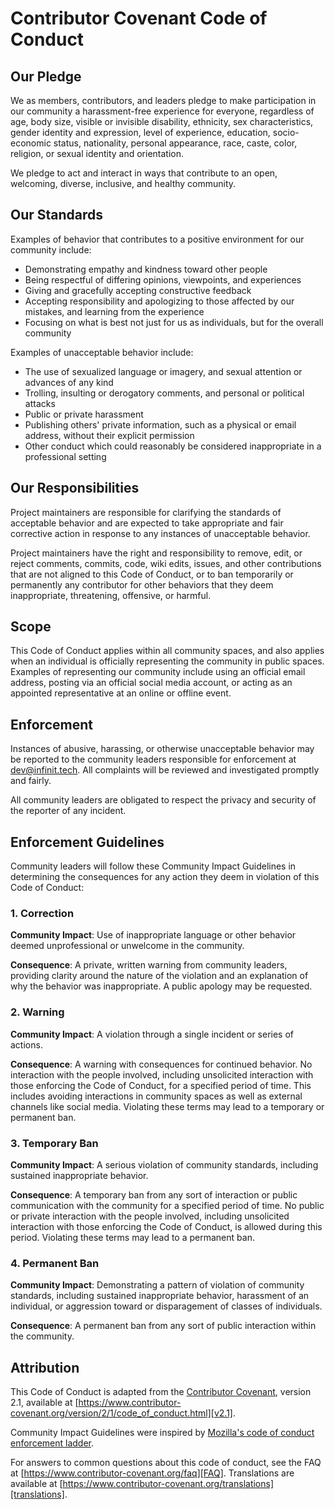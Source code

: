 # Contributor Covenant Code of Conduct

## Our Pledge

We as members, contributors, and leaders pledge to make participation in our community a harassment-free experience for everyone, regardless
of age, body size, visible or invisible disability, ethnicity, sex characteristics, gender identity and expression, level of experience,
education, socio-economic status, nationality, personal appearance, race, caste, color, religion, or sexual identity and orientation.

We pledge to act and interact in ways that contribute to an open, welcoming, diverse, inclusive, and healthy community.

## Our Standards

Examples of behavior that contributes to a positive environment for our community include:

- Demonstrating empathy and kindness toward other people
- Being respectful of differing opinions, viewpoints, and experiences
- Giving and gracefully accepting constructive feedback
- Accepting responsibility and apologizing to those affected by our mistakes, and learning from the experience
- Focusing on what is best not just for us as individuals, but for the overall community

Examples of unacceptable behavior include:

- The use of sexualized language or imagery, and sexual attention or advances of any kind
- Trolling, insulting or derogatory comments, and personal or political attacks
- Public or private harassment
- Publishing others' private information, such as a physical or email address, without their explicit permission
- Other conduct which could reasonably be considered inappropriate in a professional setting

## Our Responsibilities

Project maintainers are responsible for clarifying the standards of acceptable behavior and are expected to take appropriate and fair
corrective action in response to any instances of unacceptable behavior.

Project maintainers have the right and responsibility to remove, edit, or reject comments, commits, code, wiki edits, issues, and other
contributions that are not aligned to this Code of Conduct, or to ban temporarily or permanently any contributor for other behaviors that
they deem inappropriate, threatening, offensive, or harmful.

## Scope

This Code of Conduct applies within all community spaces, and also applies when an individual is officially representing the community in
public spaces. Examples of representing our community include using an official email address, posting via an official social media account,
or acting as an appointed representative at an online or offline event.

## Enforcement

Instances of abusive, harassing, or otherwise unacceptable behavior may be reported to the community leaders responsible for enforcement at
[dev@infinit.tech](mailto:dev@infinit.tech). All complaints will be reviewed and investigated promptly and fairly.

All community leaders are obligated to respect the privacy and security of the reporter of any incident.

## Enforcement Guidelines

Community leaders will follow these Community Impact Guidelines in determining the consequences for any action they deem in violation of
this Code of Conduct:

### 1. Correction

**Community Impact**: Use of inappropriate language or other behavior deemed unprofessional or unwelcome in the community.

**Consequence**: A private, written warning from community leaders, providing clarity around the nature of the violation and an explanation
of why the behavior was inappropriate. A public apology may be requested.

### 2. Warning

**Community Impact**: A violation through a single incident or series of actions.

**Consequence**: A warning with consequences for continued behavior. No interaction with the people involved, including unsolicited
interaction with those enforcing the Code of Conduct, for a specified period of time. This includes avoiding interactions in community
spaces as well as external channels like social media. Violating these terms may lead to a temporary or permanent ban.

### 3. Temporary Ban

**Community Impact**: A serious violation of community standards, including sustained inappropriate behavior.

**Consequence**: A temporary ban from any sort of interaction or public communication with the community for a specified period of time. No
public or private interaction with the people involved, including unsolicited interaction with those enforcing the Code of Conduct, is
allowed during this period. Violating these terms may lead to a permanent ban.

### 4. Permanent Ban

**Community Impact**: Demonstrating a pattern of violation of community standards, including sustained inappropriate behavior, harassment of
an individual, or aggression toward or disparagement of classes of individuals.

**Consequence**: A permanent ban from any sort of public interaction within the community.

## Attribution

This Code of Conduct is adapted from the [Contributor Covenant][homepage], version 2.1, available at
[https://www.contributor-covenant.org/version/2/1/code_of_conduct.html][v2.1].

Community Impact Guidelines were inspired by [Mozilla's code of conduct enforcement ladder][Mozilla CoC].

For answers to common questions about this code of conduct, see the FAQ at [https://www.contributor-covenant.org/faq][FAQ]. Translations are
available at [https://www.contributor-covenant.org/translations][translations].

[homepage]: https://www.contributor-covenant.org
[v2.1]: https://www.contributor-covenant.org/version/2/1/code_of_conduct.html
[Mozilla CoC]: https://github.com/mozilla/diversity
[FAQ]: https://www.contributor-covenant.org/faq
[translations]: https://www.contributor-covenant.org/translations
